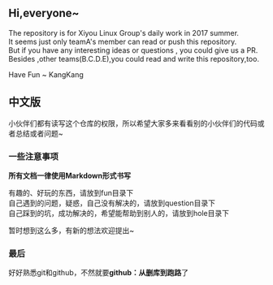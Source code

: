 ## Hi,everyone~
The repository is for Xiyou Linux Group's daily work in 2017 summer.  
It seems just only teamA's member can read or push this repository.  
But if you have any interesting ideas or questions , you could give us a PR.  
Besides ,other teams(B.C.D.E),you could read and write this repository,too.  

Have Fun ~
KangKang

## 中文版
小伙伴们都有读写这个仓库的权限，所以希望大家多来看看别的小伙伴们的代码或者总结或者问题~  
### 一些注意事项   

**所有文档一律使用Markdown形式书写**   

有趣的、好玩的东西，请放到fun目录下   
自己遇到的问题，疑惑，自己没有解决的，请放到question目录下  
自己踩到的坑，成功解决的，希望能帮助到别人的，请放到hole目录下   

暂时想到这么多，有新的想法欢迎提出~  
### 最后
好好熟悉git和github，不然就要**github：从删库到跑路**了  
